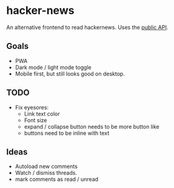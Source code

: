 # hacker-news

An alternative frontend to read hackernews. Uses the [public API](https://github.com/HackerNews/API).


## Goals
- PWA
- Dark mode / light mode toggle
- Mobile first, but still looks good on desktop.


## TODO
- Fix eyesores:
    - Link text color
    - Font size
    - expand / collapse button needs to be more button like
    - buttons need to be inline with text
    
## Ideas
- Autoload new comments
- Watch / dismiss threads.
- mark comments as read / unread
